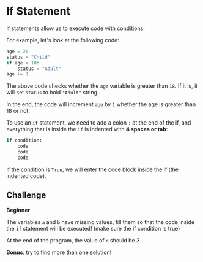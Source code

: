 # If Statement

If statements allow us to execute code with conditions.

For example, let's look at the following code:

```python
age = 20
status = "Child"
if age > 18:
    status = "Adult"
age += 1
```

The above code checks whether the `age` variable is greater than `18`. If it is, it will set `status` to hold `"Adult"` string.

In the end, the code will increment `age` by `1` whether the age is greater than 18 or not.

To use an `if` statement, we need to add a colon `:` at the end of the if, and everything that is inside the `if` is indented with **4 spaces or tab**:

```python
if condition:
    code
    code
    code
```

If the condition is `True`, we will enter the code block inside the if (the indented code).

## Challenge

**Beginner**

The variables `a` and `b` have missing values, fill them so that the code inside the `if` statement will be executed! (make sure the if condition is true)

At the end of the program, the value of `c` should be 3.

**Bonus**: try to find more than one solution!